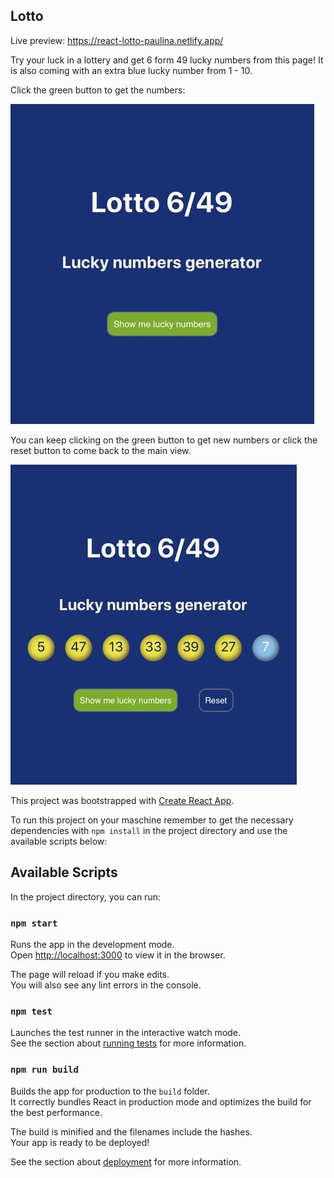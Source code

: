 ## Lotto
Live preview: https://react-lotto-paulina.netlify.app/

Try your luck in a lottery and get 6 form 49 lucky numbers from this page!
It is also coming with an extra blue lucky number from 1 - 10.

Click the green button to get the numbers:

![lotto1](src/Lotto1s.jpeg)

You can keep clicking on the green button to get new numbers or click the reset button to come back to the main view.

![lotto2](src/Lotto2s.jpeg)

This project was bootstrapped with [Create React App](https://github.com/facebook/create-react-app).

To run this project on your maschine remember to get the necessary dependencies with `npm install` in the project directory and use the available scripts below:

## Available Scripts

In the project directory, you can run:

### `npm start`

Runs the app in the development mode.<br />
Open [http://localhost:3000](http://localhost:3000) to view it in the browser.

The page will reload if you make edits.<br />
You will also see any lint errors in the console.

### `npm test`

Launches the test runner in the interactive watch mode.<br />
See the section about [running tests](https://facebook.github.io/create-react-app/docs/running-tests) for more information.

### `npm run build`

Builds the app for production to the `build` folder.<br />
It correctly bundles React in production mode and optimizes the build for the best performance.

The build is minified and the filenames include the hashes.<br />
Your app is ready to be deployed!

See the section about [deployment](https://facebook.github.io/create-react-app/docs/deployment) for more information.
